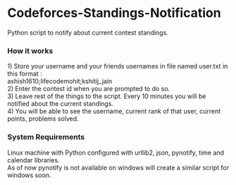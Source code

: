 # Codeforces-Standings-Notification
Python script to notify about current contest standings.
<h3>How it works</h3>
1) Store your username and your friends usernames in file named user.txt in this format : <br>
ashish1610;lifecodemohit;kshitij_jain<br>
2) Enter the contest id when you are prompted to do so.<br>
3) Leave rest of the things to the script. Every 10 minutes you will be notified about the current standings.<br>
4) You will be able to see the username, current rank of that user, current points, problems solved.<br>

<h3>System Requirements</h3>
Linux machine with Python configured with urllib2, json, pynotify, time and calendar libraries.<br>
As of now pynotify is not available on windows will create a similar script for windows soon.
